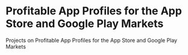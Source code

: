 # Profitable App Profiles for the App Store and Google Play Markets
Projects on Profitable App Profiles for the App Store and Google Play Markets
